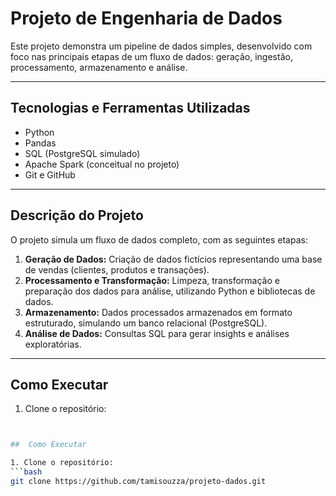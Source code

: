 # Projeto de Engenharia de Dados

Este projeto demonstra um pipeline de dados simples, desenvolvido com foco nas principais etapas de um fluxo de dados: geração, ingestão, processamento, armazenamento e análise.

---

##  Tecnologias e Ferramentas Utilizadas
- Python
- Pandas
- SQL (PostgreSQL simulado)
- Apache Spark (conceitual no projeto)
- Git e GitHub

---

## Descrição do Projeto

O projeto simula um fluxo de dados completo, com as seguintes etapas:

1. **Geração de Dados:** Criação de dados fictícios representando uma base de vendas (clientes, produtos e transações).
2. **Processamento e Transformação:** Limpeza, transformação e preparação dos dados para análise, utilizando Python e bibliotecas de dados.
3. **Armazenamento:** Dados processados armazenados em formato estruturado, simulando um banco relacional (PostgreSQL).
4. **Análise de Dados:** Consultas SQL para gerar insights e análises exploratórias.

---

##  Como Executar

1. Clone o repositório:
```bash


##  Como Executar

1. Clone o repositório:
```bash
git clone https://github.com/tamisouzza/projeto-dados.git


